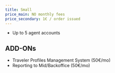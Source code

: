 ```yaml
---
title: Small
price_main: NO monthly fees
price_secondary: 1€ / order issued
---
```

* Up to 5 agent accounts

## ADD-ONs

* Traveler Profiles Management System (50€/mo)
* Reporting to Mid/Backoffice (50€/mo)